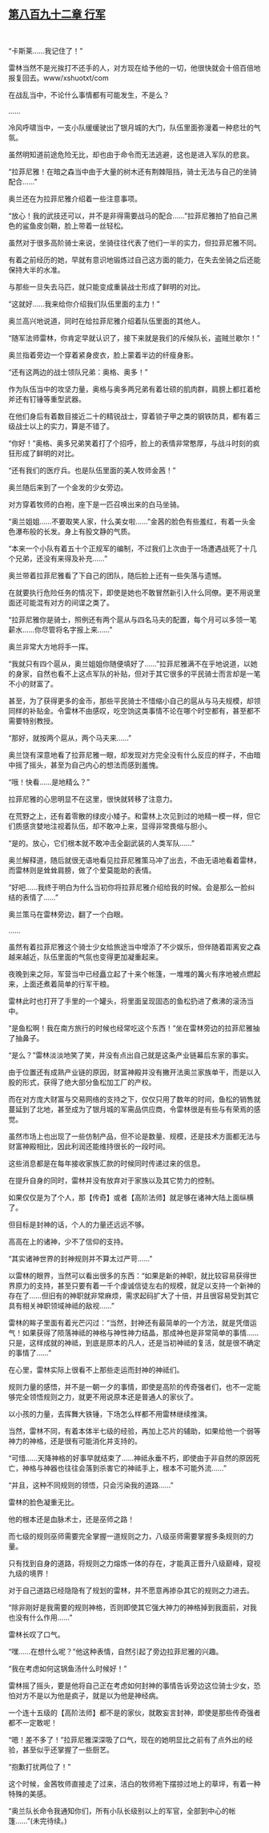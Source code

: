 ## [第八百九十二章 行军](https://www.xxbiquge.com/11_11222/9025389.html)
﻿

  “卡斯莱……我记住了！”

  雷林当然不是光挨打不还手的人，对方现在给予他的一切，他很快就会十倍百倍地报复回去。www/xshuotxt/com

  在战乱当中，不论什么事情都有可能发生，不是么？

  ……

  冷风呼啸当中，一支小队缓缓驶出了银月城的大门，队伍里面弥漫着一种悲壮的气氛。

  虽然明知道前途危险无比，却也由于命令而无法逃避，这也是进入军队的悲哀。

  “拉菲尼雅！在暗之森当中由于大量的树木还有荆棘阻挡，骑士无法与自己的坐骑配合……”

  奥兰还在为拉菲尼雅介绍着一些注意事项。

  “放心！我的武技还可以，并不是非得需要战马的配合……”拉菲尼雅拍了拍自己黑色的鲨鱼皮剑鞘，脸上带着一丝轻松。

  虽然对于很多高阶骑士来说，坐骑往往代表了他们一半的实力，但拉菲尼雅不同。

  有着之前经历的她，早就有意识地锻炼过自己这方面的能力，在失去坐骑之后还能保持大半的水准。

  与那些一旦失去马匹，就只能变成重装战士形成了鲜明的对比。

  “这就好……我来给你介绍我们队伍里面的主力！”

  奥兰高兴地说道，同时在给拉菲尼雅介绍着队伍里面的其他人。

  “随军法师雷林，你肯定早就认识了，接下来就是我们的斥候队长，盗贼兰歇尔！”

  奥兰指着旁边一个穿着紧身皮衣，脸上蒙着半边的纤瘦身影。

  “还有这两边的战士领队兄弟：奥格、奥多！”

  作为队伍当中的攻坚力量，奥格与奥多两兄弟有着壮硕的肌肉群，肩膀上都扛着枪斧还有钉锤等重型武器。

  在他们身后有着数目接近二十的精锐战士，穿着锁子甲之类的钢铁防具，都有着三级战士以上的实力，算是不错了。

  “你好！”奥格、奥多兄弟笑着打了个招呼，脸上的表情非常憨厚，与战斗时刻的疯狂形成了鲜明的对比。

  “还有我们的医疗兵。也是队伍里面的美人牧师金茜！”

  奥兰随后来到了一个金发的少女旁边。

  对方穿着牧师的白袍，座下是一匹召唤出来的白马坐骑。

  “奥兰姐姐……不要取笑人家，什么美女啦……”金茜的脸色有些羞红，有着一头金色瀑布般的长发。身上有股文静的气质。

  “本来一个小队有着五十个正规军的编制，不过我们上次由于一场遭遇战死了十几个兄弟，还没有来得及补充……”

  奥兰带着拉菲尼雅看了下自己的团队，随后脸上还有一些失落与遗憾。

  在就要执行危险任务的情况下，即使是她也不敢冒然新引入什么同僚。更不用说里面还可能混有对方的间谍之类了。

  “拉菲尼雅你是骑士，照例还有两个扈从与四名马夫的配置，每个月可以多领一笔薪水……你尽管将名字报上来……”

  奥兰非常大方地将手一挥。

  “我就只有四个扈从，奥兰姐姐你随便填好了……”拉菲尼雅满不在乎地说道，以她的身家，自然也看不上这点军队的补贴，但对于其它很多的平民骑士而言却是一笔不小的财富了。

  甚至，为了获得更多的金币，那些平民骑士不惜缩小自己的扈从与马夫规模，却领同样的补贴金。令雷林不由感叹，吃空饷这类事情不论在哪个时空都有，甚至都不需要特别教授。

  “那好，就按两个扈从，两个马夫来……”

  奥兰饶有深意地看了拉菲尼雅一眼，却发现对方完全没有什么反应的样子，不由暗中摇了摇头，甚至为自己内心的想法而感到羞愧。

  “哦！快看……是地精么？”

  拉菲尼雅的心思明显不在这里，很快就转移了注意力。

  在荒野之上，还有着零散的绿皮小矮子。和雷林上次见到过的地精一模一样，但它们质感贪婪地注视着队伍，却不敢冲上来，显得非常畏缩与胆小。

  “是的。放心，它们根本就不敢冲击全副武装的人类军队……”

  奥兰解释道，随后就很无语地看见拉菲尼雅策马冲了出去，不由无语地看着雷林，而雷林则是耸耸肩膀，做了个爱莫能助的表情。

  “好吧……我终于明白为什么当初你将拉菲尼雅介绍给我的时候。会是那么一脸纠结的表情了……”

  奥兰策马在雷林旁边，翻了一个白眼。

  ……

  虽然有着拉菲尼雅这个骑士少女给旅途当中增添了不少娱乐，但伴随着距离安之森越来越近，队伍里面的气氛也变得更加凝重起来。

  夜晚到来之际，军营当中已经矗立起了十来个帐篷，一堆堆的篝火有序地被点燃起来，上面还煮着简单的行军干粮。

  雷林此时也打开了手里的一个罐头，将里面呈现固态的鱼松扔进了煮沸的滚汤当中。

  “是鱼松啊！我在南方旅行的时候也经常吃这个东西！”坐在雷林旁边的拉菲尼雅抽了抽鼻子。

  “是么？”雷林淡淡地笑了笑，并没有点出自己就是这条产业链幕后东家的事实。

  由于位置还有成熟产业链的原因，财富神殿并没有撇开法奥兰家族单干，而是以入股的形式，获得了绝大部分鱼松加工厂的产权。

  而在对方庞大财富与交易网络的支持之下，仅仅只用了数年的时间，鱼松的销售就蔓延到了北地，甚至成为了银月城的军需品供应商，令雷林很是有些与有荣焉的感觉。

  虽然市场上也出现了一些仿制产品，但不论是数量、规模，还是技术方面都无法与财富神殿相比，因此利润还能维持很长的一段时间。

  这些消息都是在每年接收家族汇款的时候同时传递过来的信息。

  在提升自身的同时，雷林并没有放弃对于家族以及其它势力的控制。

  如果仅仅是为了个人，那【传奇】或者【高阶法师】就足够在诸神大陆上面纵横了。

  但目标是封神的话，个人的力量还远远不够。

  高高在上的诸神，少不了信仰的支持。

  “其实诸神世界的封神规则并不算太过严苛……”

  以雷林的眼界，当然可以看出很多的东西：“如果是新的神职，就比较容易获得世界原力的支持，甚至只要有着一千个虔诚信徒左右的规模，就足以支持一个新神的存在了……但旧有的神职就非常麻烦，需求起码扩大了十倍，并且很容易受到其它具有相关神职领域神祗的敌视……”

  雷林的眸子里面有着光芒闪过：“当然，封神还有最简单的一个方法，就是凭借运气！如果获得了陨落神祗的神格与神性神力结晶，那成神也是非常简单的事情……只是，这样成就的神祗，到底是原本的凡人，还是当初神祗的复活，就是很不确定的事情了……”

  在心里，雷林实际上很看不上那些走运而封神的神祗们。

  规则力量的感悟，并不是一朝一夕的事情，即使是高阶的传奇强者们，也不一定能够完全领悟规则之力，就更不用说原本还是普通人的家伙了。

  以小孩的力量，去挥舞大铁锤，下场怎么样都不用雷林继续推演。

  当然，雷林不同，有着本体半七级的经验，再加上芯片的辅助，如果给他一个弱等神力的神格，还是很有可能消化并支持的。

  “可惜……天降神格的好事早就结束了……神祗永垂不朽，即使由于非自然的原因死亡，神格与神器也往往会落到杀害它的神祗手上，根本不可能外流……”

  “并且，这种不同规则的领悟，只会污染我的道路……”

  雷林的脸色凝重无比。

  他的根本还是血脉术士，还是巫师之路！

  而七级的规则巫师需要完全掌握一道规则之力，八级巫师需要掌握多条规则的力量。

  只有找到自身的道路，将规则之力熔炼一体的存在，才能真正晋升八级巅峰，窥视九级的境界！

  对于自己道路已经隐隐有了规划的雷林，并不愿意再掺杂其它的规则之力进去。

  “除非刚好是我需要的规则神格，否则即使其它强大神力的神格掉到我面前，对我也没有什么作用……”

  雷林长叹了口气。

  “嘿……在想什么呢？”他这种表情，自然引起了旁边拉菲尼雅的兴趣。

  “我在考虑如何这锅鱼汤什么时候好！”

  雷林摇了摇头，要是他将自己正在考虑如何封神的事情告诉旁边这位骑士少女，恐怕对方不是以为他是疯子，就是以为他是神经病。

  一个连十五级的【高阶法师】都不是的家伙，就敢妄言封神，即使是那些传奇强者都不一定敢呢！

  “嗯！差不多了！”拉菲尼雅深深吸了口气，现在的她明显比之前有了点外出的经验，甚至似乎还掌握了一些厨艺。

  “抱歉打扰两位了！”

  这个时候，金茜牧师直接走了过来，洁白的牧师袍下摆掠过地上的草坪，有着一种特殊的美感。

  “奥兰队长命令我通知你们，所有小队长级别以上的军官，全部到中心的帐篷……”(未完待续。)
